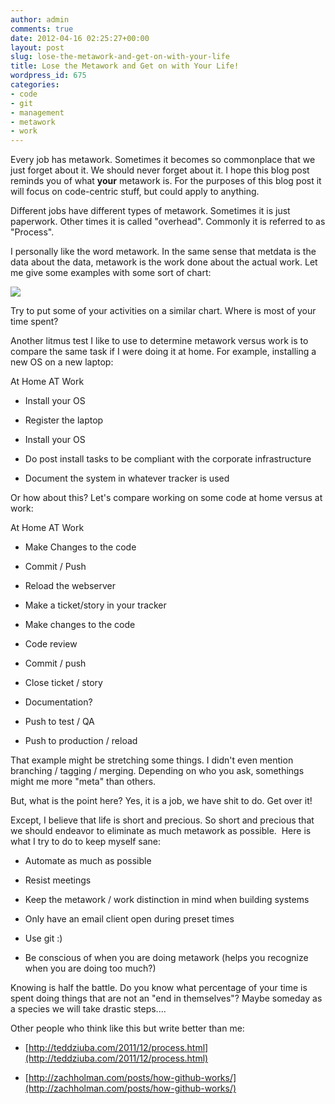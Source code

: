 ```yaml
---
author: admin
comments: true
date: 2012-04-16 02:25:27+00:00
layout: post
slug: lose-the-metawork-and-get-on-with-your-life
title: Lose the Metawork and Get on with Your Life!
wordpress_id: 675
categories:
- code
- git
- management
- metawork
- work
---
```


Every job has metawork. Sometimes it becomes so commonplace that we just forget about it. We should never forget about it. I hope this blog post reminds you of what **your** metawork is. For the purposes of this blog post it will focus on code-centric stuff, but could apply to anything.

Different jobs have different types of metawork. Sometimes it is just paperwork. Other times it is called "overhead". Commonly it is referred to as "Process".

I personally like the word metawork. In the same sense that metdata is the data about the data, metawork is the work done about the actual work. Let me give some examples with some sort of chart:

[![](/uploads/metawork.png)](/uploads/metawork.png)

Try to put some of your activities on a similar chart. Where is most of your time spent?

Another litmus test I like to use to determine metawork versus work is to compare the same task if I were doing it at home. For example, installing a new OS on a new laptop:







At Home
AT Work









	
  * Install your OS









	
  * Register the laptop

	
  * Install your OS

	
  * Do post install tasks to be compliant
with the corporate infrastructure

	
  * Document the system in whatever tracker is used







Or how about this? Let's compare working on some code at home versus at work:







At Home
AT Work









	
  * Make Changes to the code

	
  * Commit / Push

	
  * Reload the webserver









	
  * Make a ticket/story in your tracker

	
  * Make changes to the code

	
  * Code review

	
  * Commit / push

	
  * Close ticket / story

	
  * Documentation?

	
  * Push to test / QA

	
  * Push to production / reload







That example might be stretching some things. I didn't even mention branching / tagging / merging. Depending on who you ask, somethings might me more "meta" than others.

But, what is the point here? Yes, it is a job, we have shit to do. Get over it!

Except, I believe that life is short and precious. So short and precious that we should endeavor to eliminate as much metawork as possible.  Here is what I try to do to keep myself sane:



	
  * Automate as much as possible

	
  * Resist meetings

	
  * Keep the metawork / work distinction in mind when building systems

	
  * Only have an email client open during preset times

	
  * Use git :)

	
  * Be conscious of when you are doing metawork (helps you recognize when you are doing too much?)




Knowing is half the battle. Do you know what percentage of your time is spent doing things that are not an "end in themselves"? Maybe someday as a species we will take drastic steps....




Other people who think like this but write better than me:



	
  * [http://teddziuba.com/2011/12/process.html](http://teddziuba.com/2011/12/process.html)

	
  * [http://zachholman.com/posts/how-github-works/](http://zachholman.com/posts/how-github-works/)


